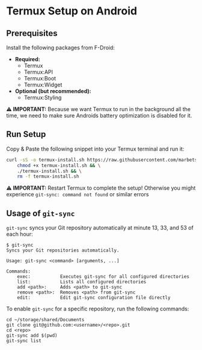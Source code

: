 # Termux Setup on Android

## Prerequisites

Install the following packages from F-Droid:

- **Required:**
    - Termux
    - Termux:API
    - Termux:Boot
    - Termux:Widget
- **Optional (but recommended):**
    - Termux:Styling

**:warning: IMPORTANT:** Because we want Termux to run in the background all the time, we need to make sure Androids battery optimization is disabled for it.

## Run Setup

Copy & Paste the following snippet into your Termux terminal and run it:

```bash
curl -sS -o termux-install.sh https://raw.githubusercontent.com/marbetschar/termux/main/install.sh && \
    chmod +x termux-install.sh && \
    ./termux-install.sh && \
    rm -f termux-install.sh
```

**:warning: IMPORTANT:** Restart Termux to complete the setup! Otherwise you might experience `git-sync: command not found` or similar errors

## Usage of `git-sync`

`git-sync` syncs your Git repository automatically at minute 13, 33, and 53 of each hour:

```shell
$ git-sync
Syncs your Git repositories automatically.

Usage: git-sync <command> [arguments, ...]

Commands:
    exec:           Executes git-sync for all configured directories
    list:           Lists all configured directories
    add <path>:     Adds <path> to git-sync
    remove <path>:  Removes <path> from git-sync
    edit:           Edit git-sync configuration file directly
```

To enable `git-sync` for a specific repository, run the following commands:

```shell
cd ~/storage/shared/Documents
git clone git@github.com:<username>/<repo>.git
cd <repo>
git-sync add $(pwd)
git-sync list
```
